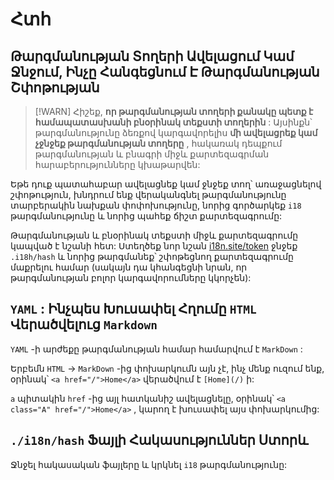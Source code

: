 # Հտհ

## Թարգմանության Տողերի Ավելացում Կամ Ջնջում, Ինչը Հանգեցնում Է Թարգմանության Շփոթության

> [!WARN]
> Հիշեք, **որ թարգմանության տողերի քանակը պետք է համապատասխանի բնօրինակ տեքստի տողերին** :
> Այսինքն՝ թարգմանությունը ձեռքով կարգավորելիս **մի ավելացրեք կամ չջնջեք թարգմանության տողերը** , հակառակ դեպքում թարգմանության և բնագրի միջև քարտեզագրման հարաբերությունները կխաթարվեն:

Եթե դուք պատահաբար ավելացնեք կամ ջնջեք տող՝ առաջացնելով շփոթություն, խնդրում ենք վերականգնել թարգմանությունը տարբերակին նախքան փոփոխությունը, նորից գործարկեք `i18` թարգմանությունը և նորից պահեք ճիշտ քարտեզագրումը:

Թարգմանության և բնօրինակ տեքստի միջև քարտեզագրումը կապված է նշանի հետ: Ստեղծեք նոր նշան [i18n.site/token](//i18n.site/token) ջնջեք `.i18h/hash` և նորից թարգմանեք՝ շփոթեցնող քարտեզագրումը մաքրելու համար (սակայն դա կհանգեցնի նրան, որ թարգմանության բոլոր կարգավորումները կկորչեն):

## `YAML` : Ինչպես Խուսափել Հղումը `HTML` Վերածվելուց `Markdown`

`YAML` -ի արժեքը թարգմանության համար համարվում է `MarkDown` :

Երբեմն `HTML` → `MarkDown` -ից փոխարկումն այն չէ, ինչ մենք ուզում ենք, օրինակ՝ `<a href="/">Home</a>` վերածվում է `[Home](/)` ի:

`a` պիտակին `href` -ից այլ հատկանիշ ավելացնելը, օրինակ՝ `<a class="A" href="/">Home</a>` , կարող է խուսափել այս փոխարկումից:

## `./i18n/hash` Ֆայլի Հակասություններ Ստորև

Ջնջել հակասական ֆայլերը և կրկնել `i18` թարգմանությունը: